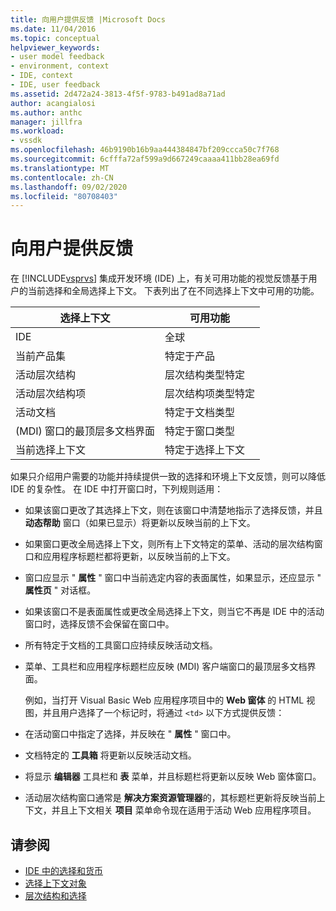 ```yaml
---
title: 向用户提供反馈 |Microsoft Docs
ms.date: 11/04/2016
ms.topic: conceptual
helpviewer_keywords:
- user model feedback
- environment, context
- IDE, context
- IDE, user feedback
ms.assetid: 2d472a24-3813-4f5f-9783-b491ad8a71ad
author: acangialosi
ms.author: anthc
manager: jillfra
ms.workload:
- vssdk
ms.openlocfilehash: 46b9190b16b9aa444384847bf209ccca50c7f768
ms.sourcegitcommit: 6cfffa72af599a9d667249caaaa411bb28ea69fd
ms.translationtype: MT
ms.contentlocale: zh-CN
ms.lasthandoff: 09/02/2020
ms.locfileid: "80708403"
---
```

# <a name="feedback-to-the-user"></a>向用户提供反馈
在 [!INCLUDE[vsprvs](../../code-quality/includes/vsprvs_md.md)] 集成开发环境 (IDE) 上，有关可用功能的视觉反馈基于用户的当前选择和全局选择上下文。 下表列出了在不同选择上下文中可用的功能。

|选择上下文|可用功能|
|-----------------------|-----------------------------|
|IDE|全球|
|当前产品集|特定于产品|
|活动层次结构|层次结构类型特定|
|活动层次结构项|层次结构项类型特定|
|活动文档|特定于文档类型|
| (MDI) 窗口的最顶层多文档界面|特定于窗口类型|
|当前选择上下文|特定于选择上下文|

 如果只介绍用户需要的功能并持续提供一致的选择和环境上下文反馈，则可以降低 IDE 的复杂性。 在 IDE 中打开窗口时，下列规则适用：

- 如果该窗口更改了其选择上下文，则在该窗口中清楚地指示了选择反馈，并且 **动态帮助** 窗口（如果已显示）将更新以反映当前的上下文。

- 如果窗口更改全局选择上下文，则所有上下文特定的菜单、活动的层次结构窗口和应用程序标题栏都将更新，以反映当前的上下文。

- 窗口应显示 " **属性** " 窗口中当前选定内容的表面属性，如果显示，还应显示 " **属性页** " 对话框。

- 如果该窗口不是表面属性或更改全局选择上下文，则当它不再是 IDE 中的活动窗口时，选择反馈不会保留在窗口中。

- 所有特定于文档的工具窗口应持续反映活动文档。

- 菜单、工具栏和应用程序标题栏应反映 (MDI) 客户端窗口的最顶层多文档界面。

  例如，当打开 Visual Basic Web 应用程序项目中的 **Web 窗体** 的 HTML 视图，并且用户选择了一个标记时，将通过 `<td>` 以下方式提供反馈：

- 在活动窗口中指定了选择，并反映在 " **属性** " 窗口中。

- 文档特定的 **工具箱** 将更新以反映活动文档。

- 将显示 **编辑器** 工具栏和 **表** 菜单，并且标题栏将更新以反映 Web 窗体窗口。

- 活动层次结构窗口通常是 **解决方案资源管理器**的，其标题栏更新将反映当前上下文，并且上下文相关 **项目** 菜单命令现在适用于活动 Web 应用程序项目。

## <a name="see-also"></a>请参阅
- [IDE 中的选择和货币](../../extensibility/internals/selection-and-currency-in-the-ide.md)
- [选择上下文对象](../../extensibility/internals/selection-context-objects.md)
- [层次结构和选择](../../extensibility/internals/hierarchies-and-selection.md)
